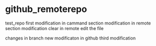 # github_remoterepo
test_repo
first modification
in cammand section modification
in remote section modification clear
in remote edit the file

changes in branch
new modificaton in github
third modification
